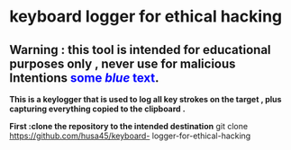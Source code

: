# keyboard logger for ethical hacking

## Warning : this tool is intended for educational purposes only , never use for malicious Intentions <span style="color:blue">some *blue* text</span>.

**This is a keylogger that is used to log all key strokes on the target , plus capturing everything  copied to the clipboard .**<br/>

**First :clone the repository to the intended destination**
      git clone https://github.com/husa45/keyboard- logger-for-ethical-hacking 
      
